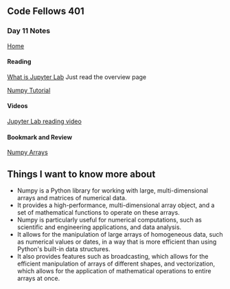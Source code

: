 ## Code Fellows 401

### Day 11 Notes

[Home](../README.md)

#### Reading
[What is Jupyter Lab](https://jupyterlab.readthedocs.io/en/stable/getting_started/overview.html)
Just read the overview page

[Numpy Tutorial](https://www.dataquest.io/blog/numpy-tutorial-python/)

#### Videos
[Jupyter Lab reading video](https://youtu.be/A5YyoCKxEOU)

#### Bookmark and Review
[Numpy Arrays](https://www.tutorialspoint.com/numpy/index.html)

## Things I want to know more about

* Numpy is a Python library for working with large, multi-dimensional arrays and matrices of numerical data.
* It provides a high-performance, multi-dimensional array object, and a set of mathematical functions to operate on these arrays.
* Numpy is particularly useful for numerical computations, such as scientific and engineering applications, and data analysis.
* It allows for the manipulation of large arrays of homogeneous data, such as numerical values or dates, in a way that is more efficient than using Python's built-in data structures.
* It also provides features such as broadcasting, which allows for the efficient manipulation of arrays of different shapes, and vectorization, which allows for the application of mathematical operations to entire arrays at once.